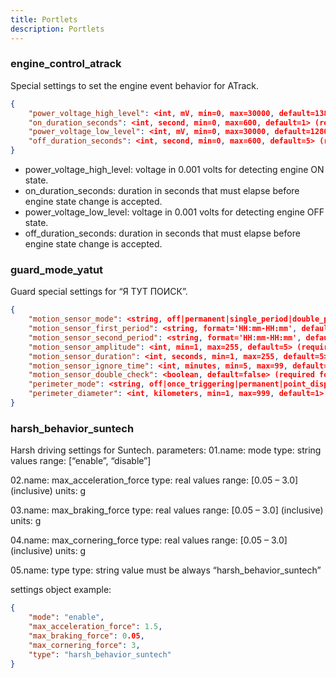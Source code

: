 ```yaml
---
title: Portlets
description: Portlets
---
```


### engine_control_atrack
Special settings to set the engine event behavior for ATrack.

```json
{
    "power_voltage_high_level": <int, mV, min=0, max=30000, default=13800> (required),
    "on_duration_seconds": <int, second, min=0, max=600, default=1> (required),
    "power_voltage_low_level": <int, mV, min=0, max=30000, default=12800> (required),
    "off_duration_seconds": <int, second, min=0, max=600, default=5> (required)
}
```

*   power_voltage_high_level: voltage in 0.001 volts for detecting engine ON state.
*   on_duration_seconds: duration in seconds that must elapse before engine state change is accepted.
*   power_voltage_low_level: voltage in 0.001 volts for detecting engine OFF state.
*   off_duration_seconds: duration in seconds that must elapse before engine state change is accepted.

### guard_mode_yatut

Guard special settings for “Я ТУТ ПОИСК”.

```json
{
    "motion_sensor_mode": <string, off|permanent|single_period|double_period, default=off> (required),
    "motion_sensor_first_period": <string, format='HH:mm-HH:mm', default='23:00-07:00'> (required for motion_sensor_mode in [single_period, double_period]),
    "motion_sensor_second_period": <string, format='HH:mm-HH:mm', default='10:00-17:00'> (required for motion_sensor_mode = double_period),
    "motion_sensor_amplitude": <int, min=1, max=255, default=5> (required for motion_sensor_mode != off),
    "motion_sensor_duration": <int, seconds, min=1, max=255, default=5> (required for motion_sensor_mode != off),
    "motion_sensor_ignore_time": <int, minutes, min=5, max=99, default=5> (required for motion_sensor_mode != off),
    "motion_sensor_double_check": <boolean, default=false> (required for motion_sensor_mode != off),
    "perimeter_mode": <string, off|once_triggering|permanent|point_displacement, default=off> (required),
    "perimeter_diameter": <int, kilometers, min=1, max=999, default=1> (required for perimeter_mode != off)
}
```

### harsh_behavior_suntech

Harsh driving settings for Suntech.
parameters:
01.name: mode
type: string
values range: [“enable”, “disable”]

02.name: max_acceleration_force
type: real
values range: [0.05 – 3.0] (inclusive)
units: g

03.name: max_braking_force
type: real
values range: [0.05 – 3.0] (inclusive)
units: g

04.name: max_cornering_force
type: real
values range: [0.05 – 3.0] (inclusive)
units: g

05.name: type
type: string
value must be always “harsh_behavior_suntech”

settings object example:

```json
{
    "mode": "enable",
    "max_acceleration_force": 1.5,
    "max_braking_force": 0.05,
    "max_cornering_force": 3,
    "type": "harsh_behavior_suntech"
}
```
